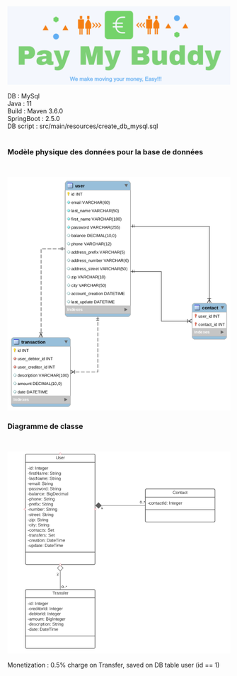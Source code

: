 
![Projet 6 du parcours développeur Java OpenClassrooms](paymybuddylogo.png)



DB : MySql <br>
Java : 11 <br>
Build : Maven 3.6.0 <br>
SpringBoot : 2.5.0 <br>
DB script : src/main/resources/create_db_mysql.sql <br><br>
<h3>Modèle physique des données pour la base de données</h3><br>

![modèle physique des données pour la bdd](db_model.png)

<h3>Diagramme de classe</h3><br>

![diagramme de classe](classDiagram.png)

Monetization : 0.5% charge on Transfer, saved on DB table user (id == 1)

